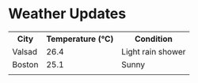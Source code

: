 # Weather Updates

<!-- WEATHER-UPDATE-START -->
<table><tr><th>City</th><th>Temperature (°C)</th><th>Condition</th></tr><tr><td>Valsad</td><td>26.4</td><td>Light rain shower</td></tr><tr><td>Boston</td><td>25.1</td><td>Sunny</td></tr><tr><td></td><td></td><td></td></tr></table>
<!-- WEATHER-UPDATE-END -->
